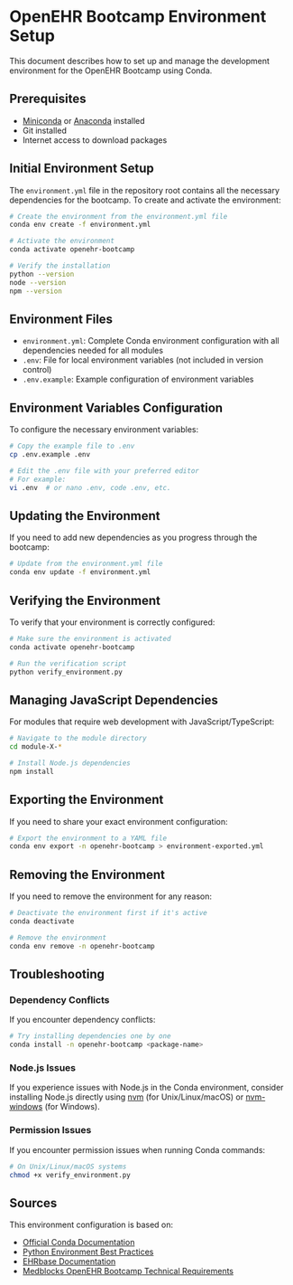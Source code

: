 # OpenEHR Bootcamp Environment Setup

This document describes how to set up and manage the development environment for the OpenEHR Bootcamp using Conda.

## Prerequisites

- [Miniconda](https://docs.conda.io/en/latest/miniconda.html) or [Anaconda](https://www.anaconda.com/products/distribution) installed
- Git installed
- Internet access to download packages

## Initial Environment Setup

The `environment.yml` file in the repository root contains all the necessary dependencies for the bootcamp. To create and activate the environment:

```bash
# Create the environment from the environment.yml file
conda env create -f environment.yml

# Activate the environment
conda activate openehr-bootcamp

# Verify the installation
python --version
node --version
npm --version
```

## Environment Files

- `environment.yml`: Complete Conda environment configuration with all dependencies needed for all modules
- `.env`: File for local environment variables (not included in version control)
- `.env.example`: Example configuration of environment variables

## Environment Variables Configuration

To configure the necessary environment variables:

```bash
# Copy the example file to .env
cp .env.example .env

# Edit the .env file with your preferred editor
# For example:
vi .env  # or nano .env, code .env, etc.
```

## Updating the Environment

If you need to add new dependencies as you progress through the bootcamp:

```bash
# Update from the environment.yml file
conda env update -f environment.yml
```

## Verifying the Environment

To verify that your environment is correctly configured:

```bash
# Make sure the environment is activated
conda activate openehr-bootcamp

# Run the verification script
python verify_environment.py
```

## Managing JavaScript Dependencies

For modules that require web development with JavaScript/TypeScript:

```bash
# Navigate to the module directory
cd module-X-*

# Install Node.js dependencies
npm install
```

## Exporting the Environment

If you need to share your exact environment configuration:

```bash
# Export the environment to a YAML file
conda env export -n openehr-bootcamp > environment-exported.yml
```

## Removing the Environment

If you need to remove the environment for any reason:

```bash
# Deactivate the environment first if it's active
conda deactivate

# Remove the environment
conda env remove -n openehr-bootcamp
```

## Troubleshooting

### Dependency Conflicts

If you encounter dependency conflicts:

```bash
# Try installing dependencies one by one
conda install -n openehr-bootcamp <package-name>
```

### Node.js Issues

If you experience issues with Node.js in the Conda environment, consider installing Node.js directly using [nvm](https://github.com/nvm-sh/nvm) (for Unix/Linux/macOS) or [nvm-windows](https://github.com/coreybutler/nvm-windows) (for Windows).

### Permission Issues

If you encounter permission issues when running Conda commands:

```bash
# On Unix/Linux/macOS systems
chmod +x verify_environment.py
```

## Sources

This environment configuration is based on:

- [Official Conda Documentation](https://docs.conda.io/projects/conda/en/latest/user-guide/tasks/manage-environments.html)
- [Python Environment Best Practices](https://docs.python-guide.org/dev/virtualenvs/)
- [EHRbase Documentation](https://ehrbase.readthedocs.io/en/latest/)
- [Medblocks OpenEHR Bootcamp Technical Requirements](https://medblocks.com/openehr-bootcamp)
